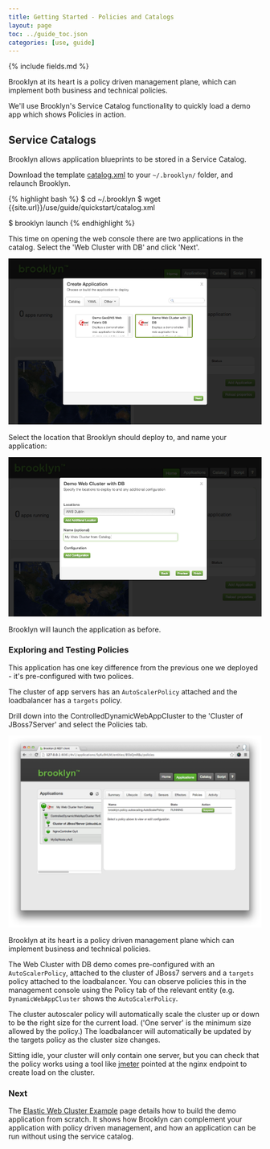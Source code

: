 ```yaml
---
title: Getting Started - Policies and Catalogs
layout: page
toc: ../guide_toc.json
categories: [use, guide]
---
```


{% include fields.md %}

Brooklyn at its heart is a policy driven management plane, which can implement both business and technical policies.

We'll use Brooklyn's Service Catalog functionality to quickly load a demo app which shows Policies in action.

## Service Catalogs

Brooklyn allows application blueprints to be stored in a Service Catalog.

Download the template [catalog.xml](catalog.xml) to your `~/.brooklyn/` folder, and relaunch Brooklyn.

{% highlight bash %}
$ cd ~/.brooklyn
$ wget {{site.url}}/use/guide/quickstart/catalog.xml

$ brooklyn launch
{% endhighlight %}

This time on opening the web console there are two applications in the catalog. Select the 'Web Cluster with DB' and click 'Next'.

![Viewing Catalog entries in Add Application dialog.](add-application-catalog-web-cluster-with-db.png)

Select the location that Brooklyn should deploy to, and name your application:

![Selecting a location and application name.](add-application-catalog-web-cluster-with-db-location.png)

Brooklyn will launch the application as before.


### Exploring and Testing Policies

This application has one key difference from the previous one we deployed - it's pre-configured with two polices.

The cluster of app servers has an `AutoScalerPolicy` attached and the loadbalancer has a `targets` policy.

Drill down into the ControlledDynamicWebAppCluster to the 'Cluster of JBoss7Server' and select the Policies tab.

![Inspecting the jboss7 cluster policies.](jboss7-cluster-policies.png)

Brooklyn at its heart is a policy driven management plane which can implement business and technical policies.

The Web Cluster with DB demo comes pre-configured with an `AutoScalerPolicy`, attached to
the cluster of JBoss7 servers and a `targets` policy attached to the loadbalancer. You can
 observe policies this in the management console using the Policy tab of the relevant
 entity (e.g. `DynamicWebAppCluster` shows the `AutoScalerPolicy`.

The cluster autoscaler policy will automatically scale the cluster up or down to be the
right size for the current load. ('One server' is the minimum size allowed by the policy.)
The loadbalancer will automatically be updated by the targets policy as the cluster size
changes.

Sitting idle, your cluster will only contain one server, but you can check that the policy
works  using a tool like [jmeter](http://jmeter.apache.org/) pointed at the nginx endpoint
to create load on the cluster.

### Next

The [Elastic Web Cluster Example]({{site.url}}/use/examples/webcluster/index.html) page
details how to build the demo application from scratch. It shows how Brooklyn can
complement your application with policy driven management, and how an application can be
run without using the service catalog.